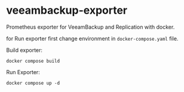 # veeambackup-exporter

Prometheus exporter for VeeamBackup and Replication with docker.

for Run exporter first change environment in `docker-compose.yaml` file.

Build exporter:

```
docker compose build
```

Run Exporter:
```
docker compose up -d
```